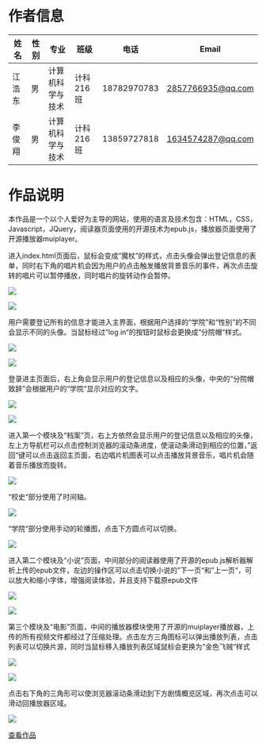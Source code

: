 # 作者信息

| 姓名   | 性别 | 专业             | 班级      | 电话        | Email                                         |
|--------|------|------------------|-----------|-------------|-----------------------------------------------|
| 江浩东 | 男   | 计算机科学与技术 | 计科216班 | 18782970783 | [2857766935@qq.com](mailto:2857766935@qq.com) |
| 李俊翔 | 男   | 计算机科学与技术 | 计科216班 | 13859727818 | [1634574287@qq.com](mailto:1634574287@qq.com) |

# 作品说明

本作品是一个以个人爱好为主导的网站，使用的语言及技术包含：HTML，CSS，Javascript，JQuery，阅读器页面使用的开源技术为epub.js，播放器页面使用了开源播放器muiplayer。

进入index.html页面后，鼠标会变成“魔杖”的样式，点击头像会弹出登记信息的表单，同时右下角的唱片机会因为用户的点击触发播放背景音乐的事件，再次点击旋转的唱片可以暂停播放，同时唱片的旋转动作会暂停。

![](https://github.com/yezhou233/Harry-Potter-themed-website/blob/main/%E4%BD%9C%E5%93%81%E8%AF%B4%E6%98%8Eimg/image001.jpg)

![](https://github.com/yezhou233/Harry-Potter-themed-website/blob/main/%E4%BD%9C%E5%93%81%E8%AF%B4%E6%98%8Eimg/image002.jpg)

用户需要登记所有的信息才能进入主界面，根据用户选择的“学院”和“性别”的不同会显示不同的头像。当鼠标经过“log in“的按钮时鼠标会更换成”分院帽“样式。

![](https://github.com/yezhou233/Harry-Potter-themed-website/blob/main/%E4%BD%9C%E5%93%81%E8%AF%B4%E6%98%8Eimg/image003.jpg)

![](https://github.com/yezhou233/Harry-Potter-themed-website/blob/main/%E4%BD%9C%E5%93%81%E8%AF%B4%E6%98%8Eimg/image004.jpg)

登录进主页面后，右上角会显示用户的登记信息以及相应的头像，中央的“分院帽致辞”会根据用户的“学院“显示对应的文字。

![](https://github.com/yezhou233/Harry-Potter-themed-website/blob/main/%E4%BD%9C%E5%93%81%E8%AF%B4%E6%98%8Eimg/image005.jpg)

![](https://github.com/yezhou233/Harry-Potter-themed-website/blob/main/%E4%BD%9C%E5%93%81%E8%AF%B4%E6%98%8Eimg/image006.jpg)

进入第一个模块及“档案”页，右上方依然会显示用户的登记信息以及相应的头像，左上方导航栏可以点击控制浏览器的滚动条进度，使滚动条滑动到相应的位置，”返回“键可以点击返回主页面，右边唱片机图表可以点击播放背景音乐，唱片机会随着音乐播放而旋转。

![](https://github.com/yezhou233/Harry-Potter-themed-website/blob/main/%E4%BD%9C%E5%93%81%E8%AF%B4%E6%98%8Eimg/image007.jpg)

“校史“部分使用了时间轴。

![](https://github.com/yezhou233/Harry-Potter-themed-website/blob/main/%E4%BD%9C%E5%93%81%E8%AF%B4%E6%98%8Eimg/image008.jpg)

“学院“部分使用手动的轮播图，点击下方圆点可以切换。

![](https://github.com/yezhou233/Harry-Potter-themed-website/blob/main/%E4%BD%9C%E5%93%81%E8%AF%B4%E6%98%8Eimg/image009.jpg)

进入第二个模块及“小说”页面，中间部分的阅读器使用了开源的epub.js解析器解析上传的epub文件，左边的操作区可以点击切换小说的”下一页“和”上一页“，可以放大和缩小字体，增强阅读体验，并且支持下载原epub文件

![](https://github.com/yezhou233/Harry-Potter-themed-website/blob/main/%E4%BD%9C%E5%93%81%E8%AF%B4%E6%98%8Eimg/image010.jpg)

![](https://github.com/yezhou233/Harry-Potter-themed-website/blob/main/%E4%BD%9C%E5%93%81%E8%AF%B4%E6%98%8Eimg/image011.jpg)

第三个模块及“电影”页面，中间的播放器模块使用了开源的muiplayer播放器，上传的所有视频文件都经过了压缩处理。点击左方三角图标可以弹出播放列表，点击列表可以切换片源，同时当鼠标移入播放列表区域鼠标会更换为”金色飞贼“样式

![](https://github.com/yezhou233/Harry-Potter-themed-website/blob/main/%E4%BD%9C%E5%93%81%E8%AF%B4%E6%98%8Eimg/image012.jpg)

![](https://github.com/yezhou233/Harry-Potter-themed-website/blob/main/%E4%BD%9C%E5%93%81%E8%AF%B4%E6%98%8Eimg/image013.jpg)

点击右下角的三角形可以使浏览器滚动条滑动到下方剧情概览区域，再次点击可以滑动回播放器区域。

![](https://github.com/yezhou233/Harry-Potter-themed-website/blob/main/%E4%BD%9C%E5%93%81%E8%AF%B4%E6%98%8Eimg/image014.jpg)

[查看作品](https://yezhou233.github.io/Harry-Potter-themed-website/html/)
